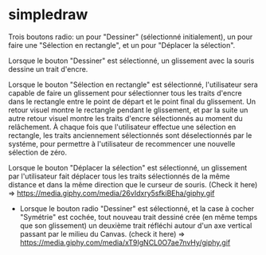 # simpledraw

 Trois boutons radio: un pour "Dessiner" (sélectionné initialement), un pour faire une "Sélection en rectangle", et un pour "Déplacer la sélection".

Lorsque le bouton "Dessiner" est sélectionné, un glissement avec la souris dessine un trait d'encre.

Lorsque le bouton "Sélection en rectangle" est sélectionné, l'utilisateur sera capable de faire un glissement pour sélectionner tous les traits d'encre dans le rectangle entre le point de départ et le point final du glissement. Un retour visuel montre le rectangle pendant le glissement, et par la suite un autre retour visuel montre les traits d'encre sélectionnés au moment du relâchement. À chaque fois que l'utilisateur effectue une sélection en rectangle, les traits anciennement sélectionnés sont déselectionnés par le systéme, pour permettre à l'utilisateur de recommencer une nouvelle sélection de zéro.

Lorsque le bouton "Déplacer la sélection" est sélectionné, un glissement par l'utilisateur fait déplacer tous les traits sélectionnés de la même distance et dans la même direction que le curseur de souris.  (Check it here) => https://media.giphy.com/media/26vIdxry5sfkiBEha/giphy.gif


- Lorsque le bouton radio "Dessiner" est sélectionné, et la case à cocher "Symétrie" est cochée, tout nouveau trait dessiné crée (en même temps que son glissement) un deuxième trait réfléchi autour d'un axe vertical passant par le milieu du Canvas. (check it here) => https://media.giphy.com/media/xT9IgNCL0O7ae7nvHy/giphy.gif
